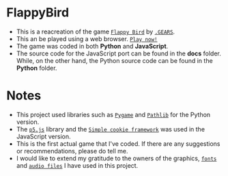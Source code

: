 # FlappyBird
* This is a reacreation of the game [`Flappy Bird`](https://en.wikipedia.org/wiki/Flappy_Bird) by [`.GEARS`](https://www.dotgears.com/).
* This an be played using a web browser. [`Play now!`](https://raysofthesun.github.io/FlappyBird/) 
* The game was coded in both __Python__ and __JavaScript__.
* The source code for the JavaScript port can be found in the __docs__ folder. While, on the other hand, the Python source code can be found in the __Python__ folder.
# Notes
* This project used libraries such as [`Pygame`](https://www.pygame.org/news) and [`Pathlib`](https://docs.python.org/3/library/pathlib.html) for the Python version.
* The [`p5.js`](https://p5js.org/) library and the [`Simple cookie framework`](https://github.com/madmurphy/cookies.js) was used in the JavaScript version.
* This is the first actual game that I've coded. If there are any suggestions or recommendations, please do tell me.
* I would like to extend my gratitude to the owners of the graphics, [`fonts`](https://www.dafont.com/04b-19.font?text=Flappy+Bird) and [`audio files`](https://www.sounds-resource.com/mobile/flappybird/sound/5309/) I have used in this project.
